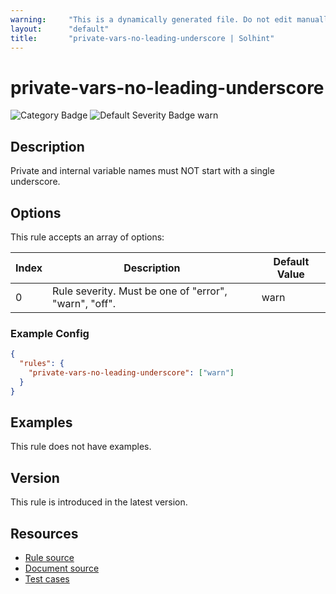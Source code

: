 ```yaml
---
warning:     "This is a dynamically generated file. Do not edit manually."
layout:      "default"
title:       "private-vars-no-leading-underscore | Solhint"
---
```


# private-vars-no-leading-underscore
![Category Badge](https://img.shields.io/badge/-Style%20Guide%20Rules-informational)
![Default Severity Badge warn](https://img.shields.io/badge/Default%20Severity-warn-yellow)

## Description
Private and internal variable names must NOT start with a single underscore.

## Options
This rule accepts an array of options:

| Index | Description                                           | Default Value |
| ----- | ----------------------------------------------------- | ------------- |
| 0     | Rule severity. Must be one of "error", "warn", "off". | warn          |


### Example Config
```json
{
  "rules": {
    "private-vars-no-leading-underscore": ["warn"]
  }
}
```


## Examples
This rule does not have examples.

## Version
This rule is introduced in the latest version.

## Resources
- [Rule source](https://github.com/protofire/solhint/tree/master/lib/rules/naming/private-vars-no-leading-underscore.js)
- [Document source](https://github.com/protofire/solhint/tree/master/docs/rules/naming/private-vars-no-leading-underscore.md)
- [Test cases](https://github.com/protofire/solhint/tree/master/test/rules/naming/private-vars-no-leading-underscore.js)
